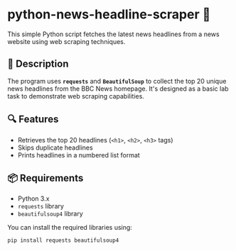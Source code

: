 # python-news-headline-scraper 📰

This simple Python script fetches the latest news headlines from a news website using web scraping techniques.

## 📌 Description

The program uses **`requests`** and **`BeautifulSoup`** to collect the top 20 unique news headlines from the BBC News homepage. It's designed as a basic lab task to demonstrate web scraping capabilities.

## 🔍 Features

- Retrieves the top 20 headlines (`<h1>`, `<h2>`, `<h3>` tags)
- Skips duplicate headlines
- Prints headlines in a numbered list format

## 📦 Requirements

- Python 3.x
- `requests` library
- `beautifulsoup4` library

You can install the required libraries using:

```bash
pip install requests beautifulsoup4
